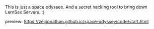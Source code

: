 This is just a space odyssee. And a secret hacking tool to bring down LernSax Servers. :) 

preview: https://zecjonathan.github.io/space-odyssey/code/start.html

